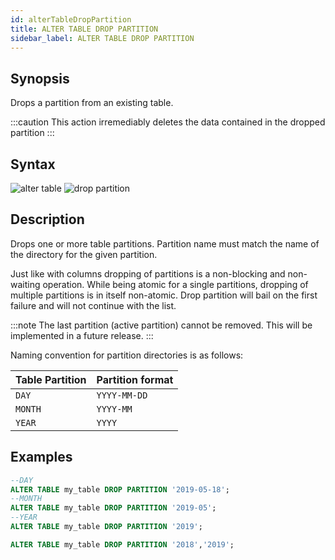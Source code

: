```yaml
---
id: alterTableDropPartition
title: ALTER TABLE DROP PARTITION
sidebar_label: ALTER TABLE DROP PARTITION
---
```


## Synopsis

Drops a partition from an existing table.

:::caution
This action irremediably deletes the data contained in the dropped
partition
:::

## Syntax

![alter table](/img/doc/diagrams/alter-table.svg)
![drop partition](/img/doc/diagrams/alter-table-drop-partition.svg)

## Description

Drops one or more table partitions. Partition name must match the name of the
directory for the given partition.

Just like with columns dropping of partitions is a non-blocking and non-waiting
operation. While being atomic for a single partitions, dropping of multiple
partitions is in itself non-atomic. Drop partition will bail on the first
failure and will not continue with the list.

:::note
The last partition (active partition) cannot be removed. This will be
implemented in a future release.
:::

Naming convention for partition directories is as follows:

| Table Partition | Partition format |
| --------------- | ---------------- |
| `DAY`           | `YYYY-MM-DD`     |
| `MONTH`         | `YYYY-MM`        |
| `YEAR`          | `YYYY`           |

## Examples

```sql title="Drop a single partition"
--DAY
ALTER TABLE my_table DROP PARTITION '2019-05-18';
--MONTH
ALTER TABLE my_table DROP PARTITION '2019-05';
--YEAR
ALTER TABLE my_table DROP PARTITION '2019';
```

```sql title="Drop multiple partitions"
ALTER TABLE my_table DROP PARTITION '2018','2019';
```
